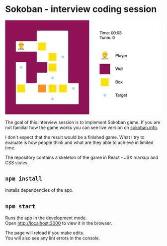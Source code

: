 # Sokoban - interview coding session

![](public/screen.gif)

The goal of this interview session is to implement Sokoban game. If you are not
familiar how the game works you can see live version on
[sokoban.info](https://sokoban.info).

I don't expect that the result would be a finished game. What I try to evaluate
is how people think and what are they able to achieve in limited time.

The repository contains a skeleton of the game in React - JSX markup and CSS
styles.

## `npm install`

Installs dependencies of the app.

## `npm start`

Runs the app in the development mode.<br> Open
[http://localhost:3000](http://localhost:3000) to view it in the browser.

The page will reload if you make edits.<br> You will also see any lint errors in
the console.
